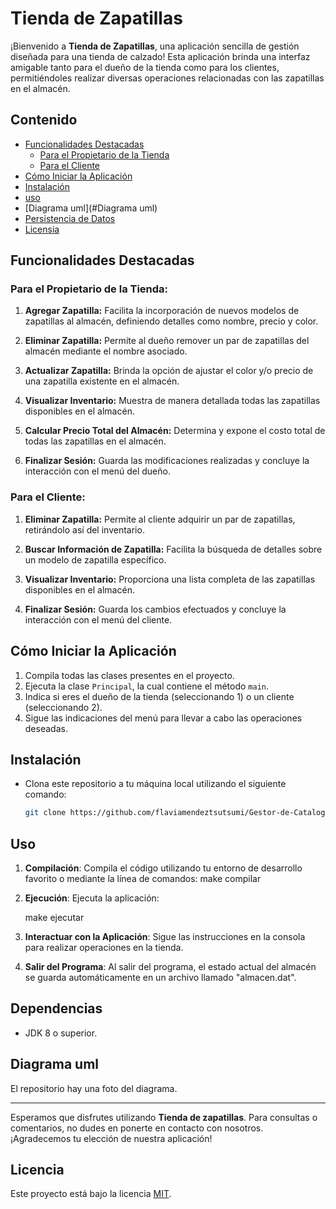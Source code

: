 
# Tienda de Zapatillas

¡Bienvenido a **Tienda de Zapatillas**, una aplicación sencilla de gestión diseñada para una tienda de calzado! Esta aplicación brinda una interfaz amigable tanto para el dueño de la tienda como para los clientes, permitiéndoles realizar diversas operaciones relacionadas con las zapatillas en el almacén.

## Contenido

- [Funcionalidades Destacadas](#funcionalidades-destacadas)
  - [Para el Propietario de la Tienda](#para-el-propietario-de-la-tienda)
  - [Para el Cliente](#para-el-cliente)
- [Cómo Iniciar la Aplicación](#cómo-iniciar-la-aplicación)
- [Instalación](#instalación)
- [uso](#uso)
- [Diagrama uml](#Diagrama uml)
- [Persistencia de Datos](#persistencia-de-datos)
- [Licensia](#Licensia)



## Funcionalidades Destacadas

### Para el Propietario de la Tienda:

1. **Agregar Zapatilla:** Facilita la incorporación de nuevos modelos de zapatillas al almacén, definiendo detalles como nombre, precio y color.

2. **Eliminar Zapatilla:** Permite al dueño remover un par de zapatillas del almacén mediante el nombre asociado.

3. **Actualizar Zapatilla:** Brinda la opción de ajustar el color y/o precio de una zapatilla existente en el almacén.

4. **Visualizar Inventario:** Muestra de manera detallada todas las zapatillas disponibles en el almacén.

5. **Calcular Precio Total del Almacén:** Determina y expone el costo total de todas las zapatillas en el almacén.

6. **Finalizar Sesión:** Guarda las modificaciones realizadas y concluye la interacción con el menú del dueño.

### Para el Cliente:

1. **Eliminar Zapatilla:** Permite al cliente adquirir un par de zapatillas, retirándolo así del inventario.

2. **Buscar Información de Zapatilla:** Facilita la búsqueda de detalles sobre un modelo de zapatilla específico.

3. **Visualizar Inventario:** Proporciona una lista completa de las zapatillas disponibles en el almacén.

4. **Finalizar Sesión:** Guarda los cambios efectuados y concluye la interacción con el menú del cliente.

## Cómo Iniciar la Aplicación

1. Compila todas las clases presentes en el proyecto.
2. Ejecuta la clase `Principal`, la cual contiene el método `main`.
3. Indica si eres el dueño de la tienda (seleccionando 1) o un cliente (seleccionando 2).
4. Sigue las indicaciones del menú para llevar a cabo las operaciones deseadas.

## Instalación

- Clona este repositorio a tu máquina local utilizando el siguiente comando:
  ```bash
  git clone https://github.com/flaviamendeztsutsumi/Gestor-de-Catalogo.git

## Uso

1. **Compilación**: Compila el código utilizando tu entorno de desarrollo favorito o mediante la línea de comandos:
  make compilar

2. **Ejecución**: Ejecuta la aplicación:

    make ejecutar

3. **Interactuar con la Aplicación**: Sigue las instrucciones en la consola para realizar operaciones en la tienda.

4. **Salir del Programa**: Al salir del programa, el estado actual del almacén se guarda automáticamente en un archivo llamado "almacen.dat".
## Dependencias

- JDK 8 o superior.

## Diagrama uml
El repositorio hay una foto del diagrama.

---

Esperamos que disfrutes utilizando **Tienda de zapatillas**. Para consultas o comentarios, no dudes en ponerte en contacto con nosotros. ¡Agradecemos tu elección de nuestra aplicación!
## Licencia

Este proyecto está bajo la licencia [MIT](LICENSE).